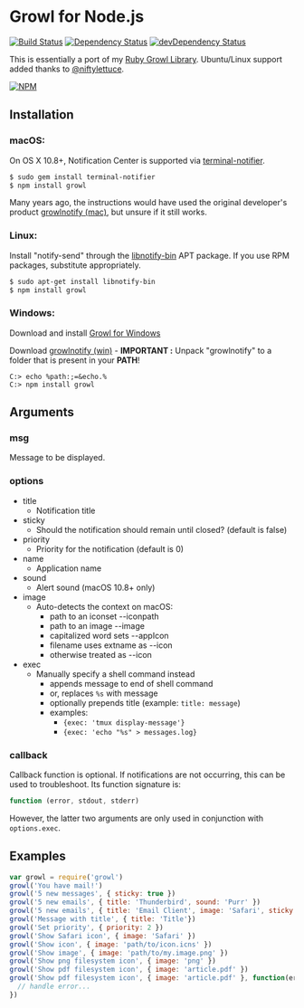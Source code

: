 # Growl for Node.js

[![Build Status][Travis-NodeGrowl-badge]][Travis-NodeGrowl]
[![Dependency Status][David-NodeGrowlDep-badge]][David-NodeGrowlDep]
[![devDependency Status][David-NodeGrowlDevDep-badge]][David-NodeGrowlDevDep]

This is essentially a port of my [Ruby Growl Library][].
Ubuntu/Linux support added thanks to [@niftylettuce][].

[![NPM][NPM-NodeGrowl-badge]][NPM-NodeGrowl]

## Installation

### macOS:

On OS X 10.8+, Notification Center is supported via [terminal-notifier][].

```bash
$ sudo gem install terminal-notifier
$ npm install growl
```

Many years ago, the instructions would have used the original developer's
product [growlnotify (mac)][], but unsure if it still works.

### Linux:

Install "notify-send" through the [libnotify-bin][] APT package. If you use
RPM packages, substitute appropriately.

```bash
$ sudo apt-get install libnotify-bin
$ npm install growl
```

### Windows:

Download and install [Growl for Windows][]

Download [growlnotify (win)][] - **IMPORTANT :** Unpack "growlnotify" to a folder that is present in your **PATH**!

```posh
C:> echo %path:;=&echo.%
C:> npm install growl
```

## Arguments

### msg

Message to be displayed.

### options

- title
  - Notification title
- sticky
  - Should the notification should remain until closed? (default is false)
- priority
  - Priority for the notification (default is 0)
- name
  - Application name
- sound
  - Alert sound (macOS 10.8+ only)
- image
  - Auto-detects the context on macOS:
    - path to an iconset --iconpath
    - path to an image --image
    - capitalized word sets --appIcon
    - filename uses extname as --icon
    - otherwise treated as --icon
- exec
  - Manually specify a shell command instead
    - appends message to end of shell command
    - or, replaces `%s` with message
    - optionally prepends title (example: `title: message`)
    - examples:
      - `{exec: 'tmux display-message'}`
      - `{exec: 'echo "%s" > messages.log}`

### callback

Callback function is optional. If notifications are not occurring, this
can be used to troubleshoot. Its function signature is:
```js
function (error, stdout, stderr)
```
However, the latter two arguments are only used in conjunction with
`options.exec`.

## Examples

```javascript
var growl = require('growl')
growl('You have mail!')
growl('5 new messages', { sticky: true })
growl('5 new emails', { title: 'Thunderbird', sound: 'Purr' })
growl('5 new emails', { title: 'Email Client', image: 'Safari', sticky: true })
growl('Message with title', { title: 'Title'})
growl('Set priority', { priority: 2 })
growl('Show Safari icon', { image: 'Safari' })
growl('Show icon', { image: 'path/to/icon.icns' })
growl('Show image', { image: 'path/to/my.image.png' })
growl('Show png filesystem icon', { image: 'png' })
growl('Show pdf filesystem icon', { image: 'article.pdf' })
growl('Show pdf filesystem icon', { image: 'article.pdf' }, function(err){
  // handle error...
})
```

[//]: # (Cross reference section)

[Ruby Growl Library]: https://github.com/visionmedia/growl/
[@niftylettuce]: https://github.com/niftylettuce/
[terminal-notifier]: https://github.com/alloy/terminal-notifier/
[libnotify-bin]: https://packages.ubuntu.com/trusty/libnotify-bin
[Growl for Windows]: http://www.growlforwindows.com/gfw/default.aspx
[growlnotify (win)]: http://www.growlforwindows.com/gfw/help/growlnotify.aspx
[growlnotify (mac)]: http://growl.info/extras.php#growlnotify

[Travis-NodeGrowl]: https://travis-ci.org/tj/node-growl/
[Travis-NodeGrowl-badge]: https://travis-ci.org/tj/node-growl.svg?branch=master
[David-NodeGrowlDep]: https://david-dm.org/tj/node-growl/
[David-NodeGrowlDep-badge]: https://david-dm.org/tj/node-growl/status.svg
[David-NodeGrowlDevDep]: https://david-dm.org/tj/node-growl/?type=dev
[David-NodeGrowlDevDep-badge]: https://david-dm.org/tj/node-growl/dev-status.svg
[NPM-NodeGrowl]: https://npmjs.org/package/node-growl/
[NPM-NodeGrowl-badge]: https://nodei.co/npm/node-growl.png?downloads=true&downloadRank=true&stars=true

